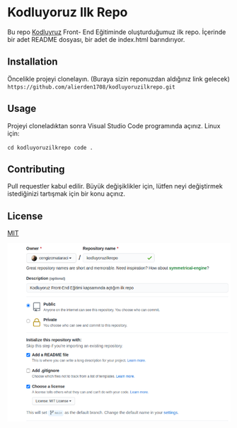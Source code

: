 # Kodluyoruz Ilk Repo
Bu repo [Kodluyruz](https://github.com/alierden1708/kodluyoruzilkrepo.git) Front- End Eğitiminde oluşturduğumuz ilk repo. İçerinde bir adet README dosyası, bir adet de index.html barındırıyor.
## Installation

Öncelikle projeyi clonelayın. (Buraya sizin reponuzdan aldığınız link gelecek)
`https://github.com/alierden1708/kodluyoruzilkrepo.git`
## Usage

Projeyi cloneladıktan sonra Visual Studio Code programında açınız.
Linux için:

`cd kodluyoruzilkrepo code . `

## Contributing

Pull requestler kabul edilir. Büyük değişiklikler için, lütfen neyi değiştirmek istediğinizi tartışmak için bir konu açınız.

## License

[MIT](https://choosealicense.com/)

![Proje resmi](https://raw.githubusercontent.com/Kodluyoruz/taskforce/main/git/odev1/figures/github.png)

